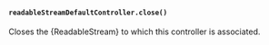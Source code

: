 #### `readableStreamDefaultController.close()`

<!-- YAML
added: v16.5.0
-->

Closes the {ReadableStream} to which this controller is associated.
